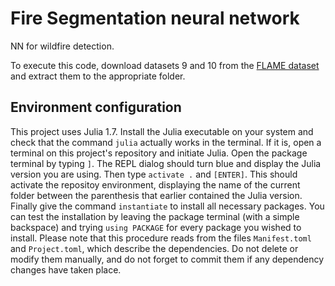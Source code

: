 # Fire Segmentation neural network
NN for wildfire detection.

To execute this code, download datasets 9 and 10 from the [FLAME dataset](https://ieee-dataport.org/open-access/flame-dataset-aerial-imagery-pile-burn-detection-using-drones-uavs) and extract them to the appropriate folder.



## Environment configuration

This project uses Julia 1.7. Install the Julia executable on your system and check that the command `julia` actually works in the terminal. If it is, open a terminal on this project's repository and initiate Julia. Open the package terminal by typing `]`. The REPL dialog should turn blue and display the Julia version you are using. Then type `activate .` and `[ENTER]`. This should activate the repositoy environment, displaying the name of the current folder between the parenthesis that earlier contained the Julia version. Finally give the command `instantiate` to install all necessary packages. You can test the installation by leaving the package terminal (with a simple backspace) and trying `using PACKAGE` for every package you wished to install. Please note that this procedure reads from the files `Manifest.toml` and `Project.toml`, which describe the dependencies. Do not delete or modify them manually, and do not forget to commit them if any dependency changes have taken place.